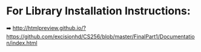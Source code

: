 # For Library Installation Instructions:  
:arrow_right: http://htmlpreview.github.io/?https://github.com/excisionhd/CS256/blob/master/FinalPart1/Documentation/index.html
